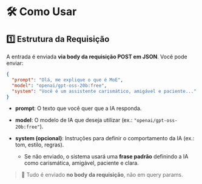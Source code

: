 # 🛠️ Como Usar

## 1️⃣ Estrutura da Requisição

A entrada é enviada **via body da requisição POST em JSON**. Você pode enviar:

```json
{
  "prompt": "Olá, me explique o que é MoE",
  "model": "openai/gpt-oss-20b:free",
  "system": "Você é um assistente carismático, amigável e paciente..."
}
```

* **prompt**: O texto que você quer que a IA responda.
* **model**: O modelo de IA que deseja utilizar (ex.: `"openai/gpt-oss-20b:free"`).
* **system (opcional)**: Instruções para definir o comportamento da IA (ex.: tom, estilo, regras).

  * Se não enviado, o sistema usará uma **frase padrão** definindo a IA como carismática, amigável, paciente e clara.

> 🔹 Tudo é enviado **no body da requisição**, não em query params.
